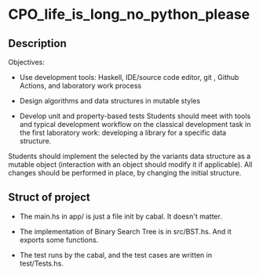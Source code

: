 # CPO_life_is_long_no_python_please

## Description

Objectives:

- Use development tools: Haskell, IDE/source code editor, git
, Github Actions, and laboratory work process  

- Design algorithms and data structures in mutable styles  

- Develop unit and property-based tests Students should meet with tools and
typical development workflow on the classical development task in the first
laboratory work: developing a library for a specific data structure.  

Students should implement the selected by the variants data structure as a
mutable object (interaction with an object should modify it if applicable). All
 changes should be performed in place, by changing the initial structure.

## Struct of project

- The main.hs in app/ is just a file init by cabal. It doesn't matter.  

- The implementation of Binary Search Tree is in src/BST.hs.
And it exports some functions.  

- The test runs by the cabal, and the test cases are written in test/Tests.hs.  
